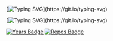 
[![Typing SVG](https://readme-typing-svg.herokuapp.com?&font=Audiowide&size=30&duration=2750&lines=Hi+there+;I+am+Serhat+Ka%C3%A7maz;I+am+a+software+developer;I+work+on+C&sharp;,+Android,+Python+.+.+.;)](https://git.io/typing-svg)

[![Typing SVG](https://readme-typing-svg.herokuapp.com?&font=Audiowide&size=30&duration=2750&lines=Merhaba+;Ben+Serhat+Ka%C3%A7maz;Ben+bir+yaz%C4%B1l%C4%B1m+geli%C5%9Ftiricisiyim;C&sharp;,+Android,+Python+%C3%BCzerinde+%C3%A7al%C4%B1%C5%9F%C4%B1yorum+.+.+.)](https://git.io/typing-svg)

[![Years Badge](https://badges.pufler.dev/years/Serhatkacmaz)](https://badges.pufler.dev)
[![Repos Badge](https://badges.pufler.dev/repos/Serhatkacmaz)](https://badges.pufler.dev)
